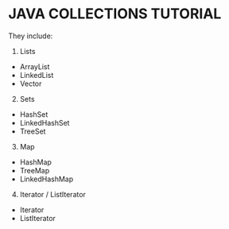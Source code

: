 JAVA COLLECTIONS TUTORIAL
=========================

They include:
1. Lists
  * ArrayList
  * LinkedList
  * Vector
2. Sets 
  * HashSet
  * LinkedHashSet
  * TreeSet
3. Map
  * HashMap
  * TreeMap
  * LinkedHashMap
4. Iterator / ListIterator
  * Iterator
  * ListIterator
